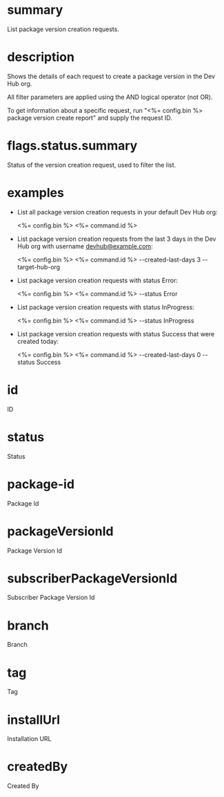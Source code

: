 # summary

List package version creation requests.

# description

Shows the details of each request to create a package version in the Dev Hub org.

All filter parameters are applied using the AND logical operator (not OR).

To get information about a specific request, run "<%= config.bin %> package version create report" and supply the request ID.

# flags.status.summary

Status of the version creation request, used to filter the list.

# examples

- List all package version creation requests in your default Dev Hub org:

  <%= config.bin %> <%= command.id %>

- List package version creation requests from the last 3 days in the Dev Hub org with username devhub@example.com:

  <%= config.bin %> <%= command.id %> --created-last-days 3 --target-hub-org

- List package version creation requests with status Error:

  <%= config.bin %> <%= command.id %> --status Error

- List package version creation requests with status InProgress:

  <%= config.bin %> <%= command.id %> --status InProgress

- List package version creation requests with status Success that were created today:

  <%= config.bin %> <%= command.id %> --created-last-days 0 --status Success

# id

ID

# status

Status

# package-id

Package Id

# packageVersionId

Package Version Id

# subscriberPackageVersionId

Subscriber Package Version Id

# branch

Branch

# tag

Tag

# installUrl

Installation URL

# createdBy

Created By
